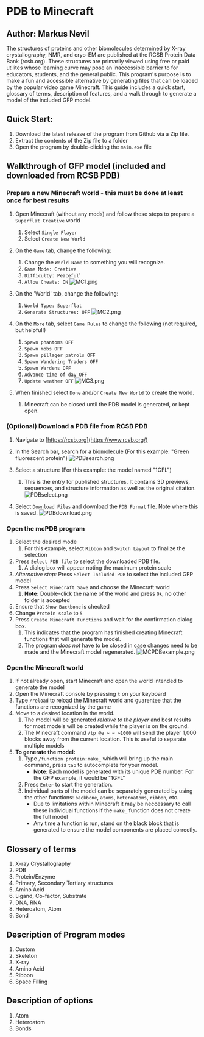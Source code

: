 # PDB to Minecraft
## Author: Markus Nevil

The structures of proteins and other biomolecules determined by X-ray crystallography, NMR, and cryo-EM are published at the RCSB Protein Data Bank (rcsb.org). These structures are primarily viewed using free or paid utilites whose learning curve may pose an inaccessible barrier to for educators, students, and the general public. This program's purpose is to make a fun and accessible alternative by generating files that can be loaded by the popular video game Minecraft. This guide includes a quick start, glossary of terms, description of features, and a walk through to generate a model of the included GFP model.

## Quick Start:

1. Download the latest release of the program from Github via a Zip file.
2. Extract the contents of the Zip file to a folder
3. Open the program by double-clicking the `main.exe` file

## Walkthrough of GFP model (included and downloaded from RCSB PDB)

### Prepare a new Minecraft world - this must be done at least once for best results
1. Open Minecraft (without any mods) and follow these steps to prepare a `Superflat Creative` world
    1. Select `Single Player`
    2. Select `Create New World`

2. On the `Game` tab, change the following:
    1. Change the `World Name` to something you will recognize.
    2. `Game Mode: Creative`
    3. `Difficulty: Peaceful`'
    4. `Allow Cheats: ON`
![MC1.png](images%2FMC1.png)

4. On the 'World' tab, change the following:
    1. `World Type: Superflat`
    2. `Generate Structures: OFF`
![MC2.png](images%2FMC2.png)

5. On the `More` tab, select `Game Rules` to change the following (not required, but helpful!)
    1. `Spawn phantoms OFF`
    2. `Spawn mobs OFF`
    3. `Spawn pillager patrols OFF`
    4. `Spawn Wandering Traders OFF`
    5. `Spawn Wardens OFF`
    6. `Advance time of day OFF`
    7. `Update weather OFF`
![MC3.png](images%2FMC3.png)

6. When finished select `Done` and/or `Create New World` to create the world.
    1. Minecraft can be closed until the PDB model is generated, or kept open.

### (Optional) Download a PDB file from RCSB PDB
1. Navigate to [https://rcsb.org](https://www.rcsb.org/)
2. In the Search bar, search for a biomolecule (For this example: "Green fluorescent protein")
![PDBsearch.png](images%2FPDBsearch.png)

3. Select a structure (For this example: the model named "1GFL")
    1. This is the entry for published structures. It contains 3D previews, sequences, and structure information as well as the original citation.
![PDBselect.png](images%2FPDBselect.png)
   
4. Select `Download Files` and download the `PDB Format` file. Note where this is saved.
![PDBdownload.png](images%2FPDBdownload.png)

### Open the mcPDB program
1. Select the desired mode
    1. For this example, select `Ribbon` and `Switch Layout` to finalize the selection
2. Press `Select PDB file` to select the downloaded PDB file.
    1. A dialog box will appear noting the maximum protein scale
3. *Alternative step:* Press `Select Included PDB` to select the included GFP model
4. Press `Select Minecraft Save` and choose the Minecraft world
    1. **Note:** Double-click the name of the world and press `Ok`, no other folder is accepted
5. Ensure that `Show Backbone` is checked
6. Change `Protein scale` to `5`
7. Press `Create Minecraft Functions` and wait for the confirmation dialog box.
    1. This indicates that the program has finished creating Minecraft functions that will generate the model.
    2. The program *does not* have to be closed in case changes need to be made and the Minecraft model regenerated.
![MCPDBexample.png](images%2FMCPDBexample.png)

### Open the Minecraft world
1. If not already open, start Minecraft and open the world intended to generate the model
2. Open the Minecraft console by pressing `t` on your keyboard
3. Type `/reload` to reload the Minecraft world and guarentee that the functions are recognized by the game
4. Move to a desired location in the world.
    1. The model will be generated *relative to the player* and best results for most models will be created while the player is on the ground.
    2. The Minecraft command `/tp @e ~ ~ ~1000` will send the player 1,000 blocks away from the current location. This is useful to separate multiple models
5. **To generate the model:**
    1. Type `/function protein:make_` which will bring up the main command, press `tab` to autocomplete for your model.
       * **Note:** Each model is generated with its unique PDB number. For the GFP example, it would be "1GFL"
    2. Press `Enter` to start the generation.
    3. Individual parts of the model can be separately generated by using the other functions: `backbone`, `atoms`, `heteroatoms`, `ribbon`, etc.
       * Due to limitations within Minecraft it may be neccessary to call these individual functions if the `make_` function does not create the full model
       * Any time a function is run, stand on the black block that is generated to ensure the model components are placed correctly.

## Glossary of terms

1. X-ray Crystallography
2. PDB
3. Protein/Enzyme
4. Primary, Secondary Tertiary structures
5. Amino Acid
6. Ligand, Co-factor, Substrate
7. DNA, RNA
8. Heteroatom, Atom
9. Bond

## Description of Program modes

1. Custom
2. Skeleton
3. X-ray
4. Amino Acid
5. Ribbon
6. Space Filling

## Description of options

1. Atom
2. Heteroatom
3. Bonds
